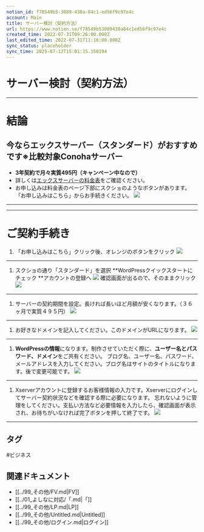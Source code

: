 ```yaml
---
notion_id: f78549b5-3089-430a-84c1-ed56f9c97e4c
account: Main
title: サーバー検討（契約方法）
url: https://www.notion.so/f78549b53089430a84c1ed56f9c97e4c
created_time: 2022-07-31T09:26:00.000Z
last_edited_time: 2022-07-31T11:16:00.000Z
sync_status: placeholder
sync_time: 2025-07-12T15:01:15.150194
---
```

# サーバー検討（契約方法）

---
# 結論
## 今ならエックスサーバー（スタンダード）がおすすめです※比較対象Conohaサーバー
- **3年契約で月々実質495円（キャンペーン中なので）**
- 詳しくは[エックスサーバーの料金表](https://www.xserver.ne.jp/price/)をご確認ください。
- お申し込みは料金表のページ下部にスクショのようなボタンがあります。「お申し込みはこちら」からお手続きください。
  ![](https://prod-files-secure.s3.us-west-2.amazonaws.com/736adce6-a3a4-4a64-9f74-d9aa055c96d2/12eda67e-d8f5-4c6a-ab7b-a4140ebe194a/Untitled.png?X-Amz-Algorithm=AWS4-HMAC-SHA256&X-Amz-Content-Sha256=UNSIGNED-PAYLOAD&X-Amz-Credential=ASIAZI2LB466S44FYU5Q%2F20250719%2Fus-west-2%2Fs3%2Faws4_request&X-Amz-Date=20250719T050819Z&X-Amz-Expires=3600&X-Amz-Security-Token=IQoJb3JpZ2luX2VjEIT%2F%2F%2F%2F%2F%2F%2F%2F%2F%2FwEaCXVzLXdlc3QtMiJGMEQCIGDY6zZ%2B9z7r4pN0N1D2UVbR%2B84%2F05rCw%2FsvFw3E9YRFAiATN%2Fo35bKx42RXgSeP76wCiNV%2BstP6kbvKbgaP4f0tLiqIBAid%2F%2F%2F%2F%2F%2F%2F%2F%2F%2F8BEAAaDDYzNzQyMzE4MzgwNSIMW3%2BHsOov%2ByYOyeAwKtwD4ol%2Fu4isriKEnTU1MXxoDgjkvrLR3%2Fl6RsSsttfrQ2gj2Zm345Cnx3rTeA0UB17ZLxr%2BTN3w7vuJuatRq4G%2BBAWzF6B%2B2KrlJaS0JQH7LvvZCl5lAJ2C31xbZQI7INf7xV%2BpBEmHxKDwbSsoFNgwc%2BmrwMZ5Zy6Rxut0LJv%2BVJzVqJbhrapZHg6zsskdXAVwEWdLl4MQtTe6xVgjqC7fBq3Xbx3RpmRcLErB6eRnYqDiajU%2BFXNVj%2BaolAl%2Fb9xsmrMydR1ncvKi42dSG8KAo927V2bPsCGL%2F3YazTQj%2BCxV8TatSldvGuYFxJloV1DlbEiStO9qy3YR%2BcoXyNdEKxBvUfYyJQd0nEpTEFhDYAJbRzHHDn4CG%2BEkMg9mVMlsM2qUjWigdKKK9O6uUatUzcD8eWAYReowe3Vhp6t14lz6OvlFKmvWCUCPfEZOA28npUogDXdPfG6Q8wvjiMM1h%2B6iXrwJSPkIiCsZHMQ%2FHFhSjeE3%2FtE1gXo3AZBbOWXOciEA0j3Miql%2FxP6yHeJW6e1HcvuISSk0rZ5rx7aIpJT61IbUlnAzyzwadqV2hStiwLUBSm9SFPIHuNMsu7PV7AmrDnflVhnkByyRny9uONzKHT7gl6DCD30mTe8wh6vswwY6pgH3Pdu8qFHJP4KpU4%2BYR6GmJLUaAuGu3hMOh2RD8C7tllYoy7JPZBVznliSZ6Wi3KLqjXjlgYrL7SlXtggRWge9Q7fUReKzJK6zWMNG0TD08dwBXdUMhvFzjyHlVS9e8Th60xrlNdg8GZ0YzIzncFpwIzEi1pq8z1vnHs8FBjY3GiQxvQaCBk7Ay5%2F4YcBuTpx7%2BoBaFqeNs0DeQ09OHDg%2BHrMN5AOe&X-Amz-Signature=2f5994d23228b92139e460bcc38c89ccad4a6b4f56b2fafcdf02569c627d11ed&X-Amz-SignedHeaders=host&x-amz-checksum-mode=ENABLED&x-id=GetObject)
---
---
# ご契約手続き
1. 「お申し込みはこちら」クリック後、オレンジのボタンをクリック
  ![](https://prod-files-secure.s3.us-west-2.amazonaws.com/736adce6-a3a4-4a64-9f74-d9aa055c96d2/98bf27af-1643-4a11-9557-eff383c6888f/_2022-07-31_18.56.59.png?X-Amz-Algorithm=AWS4-HMAC-SHA256&X-Amz-Content-Sha256=UNSIGNED-PAYLOAD&X-Amz-Credential=ASIAZI2LB466UFH4HWIU%2F20250719%2Fus-west-2%2Fs3%2Faws4_request&X-Amz-Date=20250719T050821Z&X-Amz-Expires=3600&X-Amz-Security-Token=IQoJb3JpZ2luX2VjEIT%2F%2F%2F%2F%2F%2F%2F%2F%2F%2FwEaCXVzLXdlc3QtMiJHMEUCIGXaWhpXlZcQn2B6ncDkQrsGJYQytSpMUCxkkMWHlRhIAiEA64uUOTGt9msH1CRo2%2F8mIEB5kSnr5sBIDJ7U40wnYa4qiAQInf%2F%2F%2F%2F%2F%2F%2F%2F%2F%2FARAAGgw2Mzc0MjMxODM4MDUiDIhZm2nNJmrj%2BEgJ8ircA6vdoXFZolmOFYYyQ3h8tuKrkIZgxg4IGSKen4lLitJJziQr0TRETdgXGL6z1RxyVngyPRGED2hrAiQHJ0TCVDvR0nGV0i5nZj10GLxCWKd3bJiJMY%2BzOM5%2BQctMArjldmy%2B1yclwdbjoXGmQJf9bAsEApqneCCyFdDulJCRRjR7w6LMZs%2FFD%2Fl3BoZZtUoSwajgheFY6j8nm41lHlt8NX81moQcWutaSV6SICK%2FwDt36XARLLeoOQYA1Mp2gpEsw9%2Fw8zTEW2t57NVt5bXanKx9VVPr57dVkhIYRp3%2BmpmTFfDXjuroRSmRsQELYp8h57GxObduALbe6tyzW7mmiPTcbQ4zI%2ByHP%2FE754JSghSSoTEMdS6saT2IoNosT4xMf8%2FMgGIJ7G1H7Cs0d2FcGdj7bmKCsZU5o9pxMdc4L4PSv1coGV2nnnS5my4%2FY7eQAVQnFUVao53jr1bvr6PppgYYLJssabTDFZbBRZRFWeK3s8JyG9fQq83Q001g9pWoh1aJfHIyB2Yk8239qMUMM6%2BVTCNaZRZr1p1aPZH8viNHOqM753F%2By26xdzQOq9hQPVenwe51KOlykRKn8MDHjWz5rHj1kryl3HFQTXvxIrimYN9Uf%2BNG4itzMyHKMIer7MMGOqUBzDZjGwJw7aOX16jJdJDBPN6LDCINz8m5TssyQAY%2Bo9pBxGmeIwoBSi8DyD4aGc96erXCwQA4Mr%2BvjMN2qhJS5NIyF9wkDvXvdxvV89qpFHnXToRXnpo%2FcZS0Ys6mLV%2Bdyzs4P4mOt8zn5jO5%2BmXRgYZf1me2up3IVxkLzlKZONwgHzVdLIaz%2FEBS6AtIj8dQZV0Xi3er%2FQ3OROol7TxvT5dhFVpl&X-Amz-Signature=7bf73e0e99b02ae645d3a88f7bbd3eed01108229bf3e5442223318215f746d9f&X-Amz-SignedHeaders=host&x-amz-checksum-mode=ENABLED&x-id=GetObject)
  ---
1. スクショの通り「スタンダード」を選択
**WordPressクイックスタートにチェック
**アカウントの登録へ
  ![](https://prod-files-secure.s3.us-west-2.amazonaws.com/736adce6-a3a4-4a64-9f74-d9aa055c96d2/5ef8830b-643d-446a-a6e9-ae3b455cd802/_2022-07-31_18.58.37.png?X-Amz-Algorithm=AWS4-HMAC-SHA256&X-Amz-Content-Sha256=UNSIGNED-PAYLOAD&X-Amz-Credential=ASIAZI2LB466WZT6RDRI%2F20250719%2Fus-west-2%2Fs3%2Faws4_request&X-Amz-Date=20250719T050821Z&X-Amz-Expires=3600&X-Amz-Security-Token=IQoJb3JpZ2luX2VjEIT%2F%2F%2F%2F%2F%2F%2F%2F%2F%2FwEaCXVzLXdlc3QtMiJIMEYCIQCHIVi5MFgULCX6BbdqRs8QO1Fv70tOVdIEuuSSHAeMhQIhAMeWd2ZP3qS26n%2BF6Aakls7aoyPTUh0y7aBVL1VMsMogKogECJ3%2F%2F%2F%2F%2F%2F%2F%2F%2F%2FwEQABoMNjM3NDIzMTgzODA1IgycJcuCuRazkiE%2BhbQq3APRrH8%2BWFWGGd36IDa5QqX91N2O7J3eSvQJ2Qvdc3wDc8GdddZuy9FOmbveF6gy8RhJZ7%2BQkSvdaETaUYEj7DRw6gGSinEpcyY0Ox1w%2BKz8d9a2FWXFkqzw8jq%2BSo9%2FuU%2BEKd6dK5tY3pTsNqREu3%2B10RLoQcZh8c6XWJjltn1btOaF%2FtJXcwd5%2FISCDxyrZfyoOOLnnZA5VKiyW7gFbvLh8XeYll1%2Bc9SFuJ%2BLoFiAcKDxBtPWMTL1Wa8kbQyw3osKudxBVGX60yBzLERGt%2FN5g9bTbebtKFT4wNU12rf%2FgSqufqLVtsZeqSOlnW2fgPsmQAM%2FU510N0ozqppONbWJWhEVvFmPo9DhhJvQ%2FJ2OmKHf%2FuShIYtRjTxdIDywGSXWV%2B5rgkWUXK971lReKacf%2FUbMjDEtRClt98RUzmyqmYnKON0IuWzVaEhmyY6YKrmuXeqmgjaqF4ut51CZ7roUlXct1oPF2oxONpkXHVgn7XBuYcANwoA3xAyZaDqwBvPEtgYwpLQW9RODGSLZ%2FaHJa9z1IIrdx8cQ8kPKuD%2FAtUlNXI80cbCxfqqmnNdAntZg3bqX6SeKK7SoqlsBQeOwGp%2BO0pJ8szQxRpAoB%2B0ylNJXp21QJw2QAqRpdDDjquzDBjqkAaexQPk%2Fxf2JYzd46o0H99QblnpDFYKLFXPR5hEeUP%2ByqtOTTh7wHC7MrwSDCKnaOOwakdJPLPa4YI6akALYs8NTiCSTM%2FmUeP51zQh7MV5Wk2skrnh5lnEG%2FKxnn0CWu4N2%2Fh%2FCe4QPL5cNloWXbXFacMzEbLxx1ZucVfKeWY5iRp%2Bgf7IQtyXy4srP2Pp3oYpMgKLHtE8UWQJRxA9Vv8yZ%2B%2Bh6&X-Amz-Signature=7cf45b3dd4204b2245e82c98619edeff4576a109fd4419a2d4cdbb5a75c87692&X-Amz-SignedHeaders=host&x-amz-checksum-mode=ENABLED&x-id=GetObject)
  確認画面が出るので、そのままクリック
  ![](https://prod-files-secure.s3.us-west-2.amazonaws.com/736adce6-a3a4-4a64-9f74-d9aa055c96d2/76845950-a625-49af-ac89-77d42feacc6e/Untitled.png?X-Amz-Algorithm=AWS4-HMAC-SHA256&X-Amz-Content-Sha256=UNSIGNED-PAYLOAD&X-Amz-Credential=ASIAZI2LB466WZT6RDRI%2F20250719%2Fus-west-2%2Fs3%2Faws4_request&X-Amz-Date=20250719T050821Z&X-Amz-Expires=3600&X-Amz-Security-Token=IQoJb3JpZ2luX2VjEIT%2F%2F%2F%2F%2F%2F%2F%2F%2F%2FwEaCXVzLXdlc3QtMiJIMEYCIQCHIVi5MFgULCX6BbdqRs8QO1Fv70tOVdIEuuSSHAeMhQIhAMeWd2ZP3qS26n%2BF6Aakls7aoyPTUh0y7aBVL1VMsMogKogECJ3%2F%2F%2F%2F%2F%2F%2F%2F%2F%2FwEQABoMNjM3NDIzMTgzODA1IgycJcuCuRazkiE%2BhbQq3APRrH8%2BWFWGGd36IDa5QqX91N2O7J3eSvQJ2Qvdc3wDc8GdddZuy9FOmbveF6gy8RhJZ7%2BQkSvdaETaUYEj7DRw6gGSinEpcyY0Ox1w%2BKz8d9a2FWXFkqzw8jq%2BSo9%2FuU%2BEKd6dK5tY3pTsNqREu3%2B10RLoQcZh8c6XWJjltn1btOaF%2FtJXcwd5%2FISCDxyrZfyoOOLnnZA5VKiyW7gFbvLh8XeYll1%2Bc9SFuJ%2BLoFiAcKDxBtPWMTL1Wa8kbQyw3osKudxBVGX60yBzLERGt%2FN5g9bTbebtKFT4wNU12rf%2FgSqufqLVtsZeqSOlnW2fgPsmQAM%2FU510N0ozqppONbWJWhEVvFmPo9DhhJvQ%2FJ2OmKHf%2FuShIYtRjTxdIDywGSXWV%2B5rgkWUXK971lReKacf%2FUbMjDEtRClt98RUzmyqmYnKON0IuWzVaEhmyY6YKrmuXeqmgjaqF4ut51CZ7roUlXct1oPF2oxONpkXHVgn7XBuYcANwoA3xAyZaDqwBvPEtgYwpLQW9RODGSLZ%2FaHJa9z1IIrdx8cQ8kPKuD%2FAtUlNXI80cbCxfqqmnNdAntZg3bqX6SeKK7SoqlsBQeOwGp%2BO0pJ8szQxRpAoB%2B0ylNJXp21QJw2QAqRpdDDjquzDBjqkAaexQPk%2Fxf2JYzd46o0H99QblnpDFYKLFXPR5hEeUP%2ByqtOTTh7wHC7MrwSDCKnaOOwakdJPLPa4YI6akALYs8NTiCSTM%2FmUeP51zQh7MV5Wk2skrnh5lnEG%2FKxnn0CWu4N2%2Fh%2FCe4QPL5cNloWXbXFacMzEbLxx1ZucVfKeWY5iRp%2Bgf7IQtyXy4srP2Pp3oYpMgKLHtE8UWQJRxA9Vv8yZ%2B%2Bh6&X-Amz-Signature=170f365fd58fc842ed467045bf63b42db3ca27d394b6982d4cc139d7bcee9175&X-Amz-SignedHeaders=host&x-amz-checksum-mode=ENABLED&x-id=GetObject)
  ---
1. サーバーの契約期間を設定。長ければ長いほど月額が安くなります。（３６ヶ月で実質４９５円）
  ![](https://prod-files-secure.s3.us-west-2.amazonaws.com/736adce6-a3a4-4a64-9f74-d9aa055c96d2/b2d0d154-8cdb-46a0-8c91-7b2a69c1122f/Untitled.png?X-Amz-Algorithm=AWS4-HMAC-SHA256&X-Amz-Content-Sha256=UNSIGNED-PAYLOAD&X-Amz-Credential=ASIAZI2LB4665J36K74Y%2F20250719%2Fus-west-2%2Fs3%2Faws4_request&X-Amz-Date=20250719T050822Z&X-Amz-Expires=3600&X-Amz-Security-Token=IQoJb3JpZ2luX2VjEIT%2F%2F%2F%2F%2F%2F%2F%2F%2F%2FwEaCXVzLXdlc3QtMiJHMEUCIANwKy9SmMPjhoIviWM08vme5sifpRmcWIctQocPXLSLAiEAne8G%2FkK1Ddpcog%2B3rETTv4dPDGE0koh%2FPnoM81vn8DIqiAQInf%2F%2F%2F%2F%2F%2F%2F%2F%2F%2FARAAGgw2Mzc0MjMxODM4MDUiDMHy%2BBgOaqtgNk7%2B2yrcA9yhetYg6m2Qx97NNsOfD81MDAG%2FYJSYOVJ13LYrota9ULxukCJjap0WyHY1SXZdP4mQ6JaQ2vmDCjEASiv%2FVOaCMlhJeEfBuYhQ1dtw1jQ%2BjUpKE0o1U%2BV2T%2BSRDD2SL7rAmCD0VVvIh9c760%2F9F8Ej9nSAoZcvDUo4UNY%2FyNXqcNSrjgdzB2KG0Owje0E6GWkAI6GTKRwSOtqA%2BTfHEBGUwfKcuQCufZIYIx0lPU4Y2rUy95u5qb2NDS3GKQn6WItpjR4ct43J6dJ6P94sMgKTRlY9ejvs%2B63kUUmFaqkuivwGIxwzy8xmIxm7SAQAHKEGo45eQniuBUG%2FzoHcYv3AFME2Nx3zNOYO9OBpiNqj%2FtTJd4op4e%2BQ7jyVSjCDz%2BeJhSPkkbXdR%2BxSC8A270uAisuaPGwTdvbO40q6PT2sJs8%2B4aSMKexgFkT00%2FxESMkHNgrVqMa0v5lBDPreh22o1jmq8JfRHr4QadCtvTnvpZ4XUG%2F%2BWvMGTnsHu6DYLUhaLMl7d2znJRF2p1eG72KhoXyiYLWn1XCJa%2FCC9ZjEmI8lfsmoYwV0SCtwJVkKrmYo7MdO7Ulr66kJ0dS9HFhFooS22nlHA5WnHwMntbjYE4NZVNi0QL3AW1mJMJSq7MMGOqUBkIabDo9bbtRM45RQSmm6%2BlKJnq7aLO3RIQm6AaA3SmV16iRyiQ7%2BkTyFWStw300LXmJ%2FZuXXFFg7ObRWk5p3TL%2FbpK%2BrHNdetLFfQ9jcMTGI0P%2BHvmnV4wGmYWsWkyEo%2Bin9t1v9UFJ8guAPlXgSrAlRJ5AzrdGGLC%2FoF5SdVPDPQ0yEoi5%2FFn0tGsrg9eByjpNHva9XUSReH1UNBcJdBUDnPVNZ&X-Amz-Signature=cf854e26cded3265aba93bedc1a36af8ae8dfb49cd51ea4affb677407e901f4e&X-Amz-SignedHeaders=host&x-amz-checksum-mode=ENABLED&x-id=GetObject)
  ---
1. お好きなドメインを記入してください。このドメインがURLになります。
  ![](https://prod-files-secure.s3.us-west-2.amazonaws.com/736adce6-a3a4-4a64-9f74-d9aa055c96d2/1a5c8e0c-52cc-4cdc-8aa6-97f21b29990a/Untitled.png?X-Amz-Algorithm=AWS4-HMAC-SHA256&X-Amz-Content-Sha256=UNSIGNED-PAYLOAD&X-Amz-Credential=ASIAZI2LB4663AZCFRXM%2F20250719%2Fus-west-2%2Fs3%2Faws4_request&X-Amz-Date=20250719T050822Z&X-Amz-Expires=3600&X-Amz-Security-Token=IQoJb3JpZ2luX2VjEIT%2F%2F%2F%2F%2F%2F%2F%2F%2F%2FwEaCXVzLXdlc3QtMiJHMEUCIBwF4Bw1%2BLJdExQvw%2F8VnTJqd9%2FfqCffU2N2Q6boN%2BvJAiEA05Q6ur9rhoAI80t%2Bko5Fr4%2Baojwn4ETXQrbFpSyEKdoqiAQInf%2F%2F%2F%2F%2F%2F%2F%2F%2F%2FARAAGgw2Mzc0MjMxODM4MDUiDA6xadp74jD42RCLHCrcA9%2Br3HlkExnwBKKE9aQqdbz%2B4MXBVDz75FH%2FJ%2BQ3fCBLpVS9tugZTQwsTuzTt9j54PM1IyZevfE%2BnB1sSEJh3BmW%2FLBn%2FLtRYqJBleXsJlc5MEd3dQc9wLNY9z%2Fuiw4EttBiW7xalRIpumdBEjgTDLIO5WckXevalbEqdHjRFuVwRQ9WCdgbxB2v2H7uvDf%2BvxkAIf2yrQ4t9RXX4B8QdEbqejHba%2BGLXfNRIjpp4O9hePTf0KFFbhcKqktV%2FFNHPeX%2BMfdh8gPQLqW5SsW%2BtQNZP%2FBpVrjBhSiz8juPQ3Oh59FPg2LAwYU6rnbIBEI37fOl6HKSdZZJGnKHwZPR5CFPQUga5%2FvNvbVZnMKEBJQ4tuuIUGGiTfWX8xxh0XgqtVqFTqpzg22qNRumed3GgBgx1hktwm80RXROYxzWmiKukD3bdupz3Iz7gLXAMS%2F%2F6ghwG8nhir0eaS0KyzogQqSK%2FCg27qhyd%2BOZa15JG%2FfiLuGpVp4SHioQwViSAjDEJnCSAdaluRLNO%2FMNR%2Bde3bk2wiiSNrgMvvdAcMAJIRzUEaoCnq59zcgh3UeALbnF2%2BU0QtopSq7G4%2FakCAwcx4ObovBRBVoH4IlOhbc9I82Zs1BRSu9FC65RGGf0MPuq7MMGOqUBJfMi1T7neRKxOA%2FbfPERfvHTRMEawoqTrnmj%2BoQoYqzDrZ%2FkucwEU%2BgmNQzW4JPIV0comqXryqpeGFm%2BXCgvmpcDS4VRTA7ix41S5Fhy7PozVYFjG48UI8VPfN0JgN7iPInslsaSi4psULvBd9XbEaZmqqVIiyOCMzXj4pkLxINrX4CKP2zePwCnAHnNd9IajwVtFgMo10X%2F2MOG7OfXv8Q06Med&X-Amz-Signature=ee60c6a1f9aeeabdbef318b5b0ff6b74eb6f06337b604df5600f3d58f1275de9&X-Amz-SignedHeaders=host&x-amz-checksum-mode=ENABLED&x-id=GetObject)
  ---
1. **WordPressの情報**になります。制作させていただく際に、**ユーザー名とパスワード、ドメイン**をご共有ください。
ブログ名、ユーザー名、パスワード、メールアドレスを入力してください。ブログ名はサイトのタイトルになります。後で変更可能です。
  ![](https://prod-files-secure.s3.us-west-2.amazonaws.com/736adce6-a3a4-4a64-9f74-d9aa055c96d2/0193c0aa-83a0-4dd8-a943-bfb05046861d/_2022-07-31_19.07.58.png?X-Amz-Algorithm=AWS4-HMAC-SHA256&X-Amz-Content-Sha256=UNSIGNED-PAYLOAD&X-Amz-Credential=ASIAZI2LB466VS55YV4Y%2F20250719%2Fus-west-2%2Fs3%2Faws4_request&X-Amz-Date=20250719T050822Z&X-Amz-Expires=3600&X-Amz-Security-Token=IQoJb3JpZ2luX2VjEIT%2F%2F%2F%2F%2F%2F%2F%2F%2F%2FwEaCXVzLXdlc3QtMiJHMEUCIQC%2FwrfzqTCdzM7IMHD3RcxgckqYPdwJC2p0qh1H7bAW2QIgEpteYuzIXKOLqfQcpZakCdM5%2Bb5xW0iLqi0GShtmkz8qiAQInf%2F%2F%2F%2F%2F%2F%2F%2F%2F%2FARAAGgw2Mzc0MjMxODM4MDUiDIi1QeHIBlPDADTncircA0qUHDni6wMq5xdQCMtOhcUxIFJ77xKIQ1TkxV%2FCgNHZJ7WVAvqeFsgniqYO0wLTx3vXIyFarcNe3KT5hOW%2B3wCW%2FPKAKAdRq%2FLekQbZLkA3z%2FddA8SFGt%2B3XTjm6YcLeM6MqXbr1ccbPMxR5PQZM5vSBEPi9aybXvN13cVU3fG3tLImGTuWiQ%2B%2FgNr2JS0ZVRASEpjnnK%2FGaEEmvyS%2FQNihJht9Q%2BO%2B95qutvghvJo%2BCyhMvouy9pCee%2BQfB0K0ZUaGUlMGT6Wn1wWf3J61R6BzcEATP1gTtmJxUhxpzPV08nTfIabI2eRMjF1nXeyBXOR7Rk4KhNZwaA0AOxWYPoRMg6BnlsiJyCrpweOnP8erPiVKXBYHxurASJljzegqyHlkR7amuf4w6ZKo6ucx4VJ9InKa6ofV4A%2BDwCS9YMszzsG5V%2F%2FlSaSJhXXPkdttxbdIr%2FdLPKc1zctvpCt%2FbWt7xfpW6nwQQrixgVFX3JRzaSn4aOFsRSX6y%2FYisk4u%2F6QMLAKu%2FgTK2P5kah0ysmaY825JupYFYn%2B061rjJMBh1obmIn5YLUeZ5F4%2FVx7cVb3%2Beg2vayKVQCbEhXLrsgnd8b2sUdjSeHZLFuvMnzC9oVSkMhkVQ06EQKzjMKWq7MMGOqUBUkv1mHp71%2BSyBbGLg6qV3XQ7givNH0v%2BQAL9%2B9mr%2F5GNIdJhR%2F4IngPHvWjKenwzJm%2F55tBUFfO1KHJa6Tod9UDh5PEVJoSEWEA0mpOEoAY2GPSA7OoehxbaEVWANNisrXYJl1dIfySF%2FNrt5BVhIkRGfNVM9FZnlxsiCf%2Beusj8uxPxar1b6s0mZ5Eu%2B9L7RVkPIRo14q2N%2BcnVDMWrFIlEjBEs&X-Amz-Signature=3ee68896f81f56d43936cbff5a75aa78040b196a7fb7a6bd5b6d038aee399af5&X-Amz-SignedHeaders=host&x-amz-checksum-mode=ENABLED&x-id=GetObject)
  ---
1. Xserverアカウントに登録するお客様情報の入力です。Xserverにログインしてサーバー契約状況などを確認する際に必要になります。
忘れないように管理をしてください。支払い方法など必要情報を入力したら、確認画面が表示され、お待ちがいなければ完了ボタンを押して終了です。
  ![](https://prod-files-secure.s3.us-west-2.amazonaws.com/736adce6-a3a4-4a64-9f74-d9aa055c96d2/2ad6126e-b9de-4559-9290-7628b624a4f9/Untitled.png?X-Amz-Algorithm=AWS4-HMAC-SHA256&X-Amz-Content-Sha256=UNSIGNED-PAYLOAD&X-Amz-Credential=ASIAZI2LB466RTP6DYPK%2F20250719%2Fus-west-2%2Fs3%2Faws4_request&X-Amz-Date=20250719T050822Z&X-Amz-Expires=3600&X-Amz-Security-Token=IQoJb3JpZ2luX2VjEIT%2F%2F%2F%2F%2F%2F%2F%2F%2F%2FwEaCXVzLXdlc3QtMiJHMEUCIQCVqxOtABgC%2FvaTwoblIk57HYbc4NufmgMrWL9nIADuFgIgGBX26Ahu%2F9lKl1rtMH4QFZwNdDHuFZlGmrbfkY3ibyUqiAQInf%2F%2F%2F%2F%2F%2F%2F%2F%2F%2FARAAGgw2Mzc0MjMxODM4MDUiDM%2F0%2FDT8CdhZkPvCSircA%2BoMqYlMRiZ40avAlNR9oDwFNF3ec4xYvfrU2J762W5L7%2BI%2FZibU03nNu7GHuSYCS8g4SvGJVod0Vmkvgys%2BPkB9096Zx%2FfG7BVyxqqeq8rim4Mkssyt9DVpFbXTSiihFGukd%2BG7ufH5AItWRjk0U%2B6EuL01FSPSOHZ3oQX7veTBb27zrzXeLYw4Mqw1eqqrEZznXVS9WpvhtfcTzSZWT3DbEPeqJPzH3aiJEr2fzJRllIf3%2F%2F36a%2F1qKRTm2CWd%2BKgcp12SVdqmUw9wda2d8sV4hvHLlOeZgWLtJk7ZZGRCVbvyqtYI9DgjmuQHHfwluXBCTO39dcaN2UrqTKbLNPZeGOcbamOa9eJavwxkUPb8m3En9tJHTORmSH2mD%2FPzm2Yp9WDOzNeRqBEpLBT5iTcRfgdyyutLx8Mk4ffL90w6nj8AO3rq8eQJtQbmNs0bRaiXnHhE5XBn2Lhd8xkm4pkCeoL4Ov6ahIjmDom9O8NTq6zwwMos6BDpXlkN5r8biZ%2FDw3%2FZv646G1vihll4%2BDVd1OCn7kXwAdgCUXeaOS28YfJF74KmBssAdWOEKLtlaAO2qC3W5CNaEyL1X%2FSlrWutcJP1YIvaYCd7qnzTw64LUC3a4gwmrGxDpgmNMO%2Bq7MMGOqUBikTCGrBipZzBMIKlWkFRL7qlvCPtTXIAF%2BtBif9yXW9BfhKhJ7z8fgs9zKLPrlfogjF9s4c7nN9dxsMQUUQAtrMU9gQGKGXnQLIA2diu1iF15ovhf%2BAXk%2Bnzw0pMa8u0WfLPCICoejFk0RO%2BxSKQ2NDdt6GaA2rnPTTyvVpMxlm%2FBT8ByaL8YbyauOKj5heINNbeggeDE1zPbddTRMRQcjT23B7E&X-Amz-Signature=225d1feb3e5923059125707800abfa548dde2cbd82d46384aa68097c9ce85708&X-Amz-SignedHeaders=host&x-amz-checksum-mode=ENABLED&x-id=GetObject)
  ---
  

## タグ

#ビジネス 

## 関連ドキュメント

- [[../99_その他/FV.md|FV]]
- [[../01_よしなに対応/「.md|「]]
- [[../99_その他/LP.md|LP]]
- [[../99_その他/Untitled.md|Untitled]]
- [[../99_その他/ログイン.md|ログイン]]

